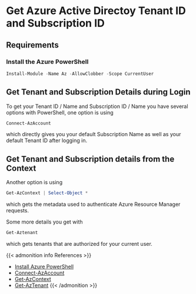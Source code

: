 # Get Azure Active Directoy Tenant ID and Subscription ID


<!--more-->

## Requirements

### Install the Azure PowerShell

```powershell
Install-Module -Name Az -AllowClobber -Scope CurrentUser
```

## Get Tenant and Subscription Details during Login
To get your Tenant ID / Name and Subscription ID / Name you have several options with PowerShell, one option is using

```powershell
Connect-AzAccount
```

which directly gives you your default Subscription Name as well as your default Tenant ID after logging in.

## Get Tenant and Subscription details from the Context

Another option is using

```powershell
Get-AzContext | Select-Object *
```

which gets the metadata used to authenticate Azure Resource Manager requests.

Some more details you get with

```powershell
Get-Aztenant
```

which gets tenants that are authorized for your current user.

{{< admonition info References >}}
- [Install Azure PowerShell](https://docs.microsoft.com/en-us/powershell/azure/install-az-ps)
- [Connect-AzAccount](https://docs.microsoft.com/en-us/powershell/module/az.accounts/connect-azaccount?view=azps-5.5.0)
- [Get-AzContext](https://docs.microsoft.com/en-us/powershell/module/az.accounts/get-azcontext?view=azps-5.5.0)
- [Get-AzTenant](https://docs.microsoft.com/en-us/powershell/module/az.accounts/get-aztenant?view=azps-5.5.0)
{{< /admonition >}}
